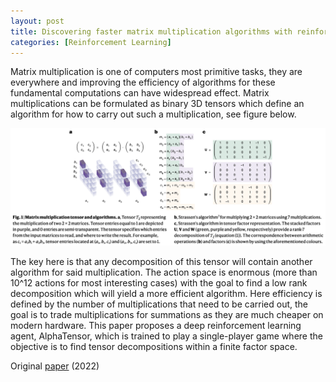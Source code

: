```yaml
---
layout: post
title: Discovering faster matrix multiplication algorithms with reinforcement learning
categories: [Reinforcement Learning]
---
```


Matrix multiplication is one of computers most primitive tasks, they are everywhere and improving the efficiency of algorithms for these fundamental computations can have widespread effect. Matrix multiplications can be formulated as binary 3D tensors which define an algorithm for how to carry out such a multiplication, see figure below.

![](/images/tensormul.png)

The key here is that any decomposition of this tensor will contain another algorithm for said multiplication. The action space is enormous (more than 10^12 actions for most interesting cases) with the goal to find a low rank decomposition which will yield a more efficient algorithm. Here efficiency is defined by the number of multiplications that need to be carried out, the goal is to trade multiplications for summations as they are much cheaper on modern hardware. This paper proposes a deep reinforcement learning agent, AlphaTensor, which is trained to play a single-player game where the objective is to find tensor decompositions within a finite factor space. 


Original [paper](https://www.nature.com/articles/s41586-022-05172-4) (2022)
